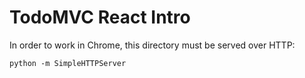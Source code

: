# TodoMVC React Intro

In order to work in Chrome, this directory must be served over HTTP:

    python -m SimpleHTTPServer
